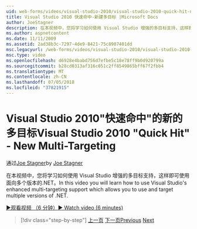```yaml
---
uid: web-forms/videos/visual-studio-2010/visual-studio-2010-quick-hit-new-multi-targeting
title: Visual Studio 2010 快速命中-新建多目标 |Microsoft Docs
author: JoeStagner
description: 在本视频中，您将学习如何使用 Visual Studio 增强的多目标支持，这样即可使用面向多个版本的.NET。
ms.author: aspnetcontent
ms.date: 11/11/2009
ms.assetid: 2ad38b3c-7297-4de9-8421-75c8907401dd
msc.legacyurl: /web-forms/videos/visual-studio-2010/visual-studio-2010-quick-hit-new-multi-targeting
msc.type: video
ms.openlocfilehash: d6928e4babd756d7efbe5c18e78ff9b0d920799a
ms.sourcegitcommit: b28cd0313af316c051c2ff8549865bff67f2fbb4
ms.translationtype: MT
ms.contentlocale: zh-CN
ms.lasthandoff: 07/05/2018
ms.locfileid: "37821915"
---
```

<a name="visual-studio-2010-quick-hit---new-multi-targeting"></a><span data-ttu-id="25408-103">Visual Studio 2010"快速命中"的新的多目标</span><span class="sxs-lookup"><span data-stu-id="25408-103">Visual Studio 2010 "Quick Hit" - New Multi-Targeting</span></span>
====================
<span data-ttu-id="25408-104">通过[Joe Stagner](https://github.com/JoeStagner)</span><span class="sxs-lookup"><span data-stu-id="25408-104">by [Joe Stagner](https://github.com/JoeStagner)</span></span>

<span data-ttu-id="25408-105">在本视频中，您将学习如何使用 Visual Studio 增强的多目标支持，这样即可使用面向多个版本的.NET。</span><span class="sxs-lookup"><span data-stu-id="25408-105">In this video you will learn how to use Visual Studio's enhanced multi-targeting support which allows you to use and target multiple versions of .NET.</span></span>

[<span data-ttu-id="25408-106">&#9654;观看视频 （6 分钟）</span><span class="sxs-lookup"><span data-stu-id="25408-106">&#9654; Watch video (6 minutes)</span></span>](https://channel9.msdn.com/Blogs/ASP-NET-Site-Videos/visual-studio-2010-quick-hit-new-multi-targeting)

> [!div class="step-by-step"]
> <span data-ttu-id="25408-107">[上一页](visual-studio-2010-quick-hit-new-web-project-template.md)
> [下一页](visual-studio-2010-quick-hit-websites-instead-of-web-projects.md)</span><span class="sxs-lookup"><span data-stu-id="25408-107">[Previous](visual-studio-2010-quick-hit-new-web-project-template.md)
[Next](visual-studio-2010-quick-hit-websites-instead-of-web-projects.md)</span></span>
